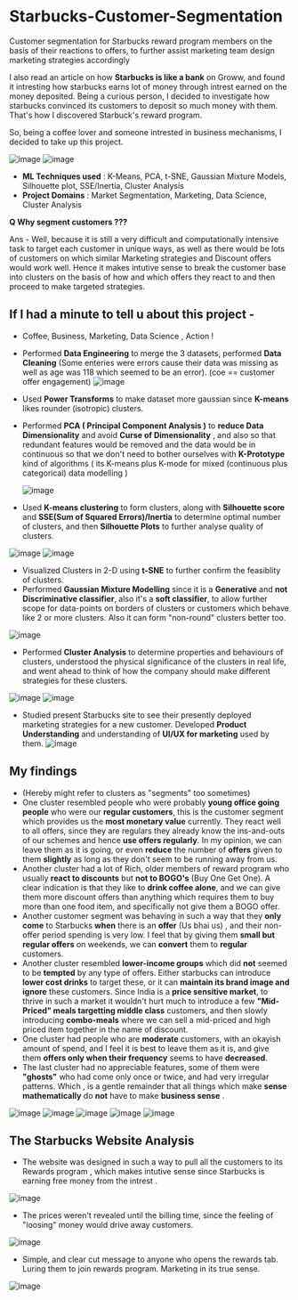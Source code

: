 # Starbucks-Customer-Segmentation
Customer segmentation for Starbucks reward program members on the basis of their reactions to offers, to further assist marketing team design marketing strategies accordingly 

I also read an article on how __Starbucks is like a bank__ on Groww, and found it intresting how starbucks earns lot of money through intrest earned on the money deposited. Being a curious person, I decided to investigate how starbucks convinced its customers to deposit so much money with them. That's how I discovered Starbuck's reward program. 

So, being a coffee lover and someone intrested in business mechanisms, I decided to take up this project.

![image](https://github.com/ayush-agarwal-0502/Starbucks-Customer-Segmentation/assets/86561124/db204c3c-5cdf-421c-a00c-ae3a7edb1287)
![image](https://github.com/ayush-agarwal-0502/Starbucks-Customer-Segmentation/assets/86561124/f259c730-3e60-49b1-96c4-4855bdcbb8d8)

* __ML Techniques used__ : K-Means, PCA, t-SNE, Gaussian Mixture Models, Silhouette plot, SSE/Inertia, Cluster Analysis
* __Project Domains__ : Market Segmentation, Marketing, Data Science, Cluster Analysis

__Q Why segment customers ???__

Ans - Well, because it is still a very difficult and computationally intensive task to target each customer in unique ways, as well as there would be lots of customers on which similar Marketing strategies and Discount offers would work well. Hence it makes intutive sense to break the customer base into clusters on the basis of how and which offers they react to and then proceed to make targeted strategies. 

## If I had a minute to tell u about this project - 

* Coffee, Business, Marketing, Data Science , Action !
* Performed __Data Engineering__ to merge the 3 datasets, performed __Data Cleaning__ (Some enteries were errors cause their data was missing as well as age was 118 which seemed to be an error).
  (coe == customer offer engagement) 
  ![image](https://github.com/ayush-agarwal-0502/Starbucks-Customer-Segmentation/assets/86561124/c0a1feb4-1d85-447b-baf9-54024092318d)
* Used __Power Transforms__ to make dataset more gaussian since __K-means__ likes rounder (isotropic) clusters. 
* Performed __PCA ( Principal Component Analysis )__ to __reduce Data Dimensionality__ and avoid __Curse of Dimensionality__ , and also so that redundant features would be removed and the data would be in continuous so that we don't need to bother ourselves with __K-Prototype__ kind of algorithms ( its K-means plus K-mode for mixed (continuous plus categorical) data modelling )

  ![image](https://github.com/ayush-agarwal-0502/Starbucks-Customer-Segmentation/assets/86561124/1a255f79-1cc9-4951-a4b7-80d41a1d8a93)
*  Used __K-means clustering__ to form clusters, along with __Silhouette score__ and __SSE(Sum of Squared Errors)/Inertia__ to determine optimal number of clusters, and then __Silhouette Plots__ to further analyse quality of clusters.

  ![image](https://github.com/ayush-agarwal-0502/Starbucks-Customer-Segmentation/assets/86561124/155c5309-a368-4d9d-b12b-5e11b42cc21c)
  ![image](https://github.com/ayush-agarwal-0502/Starbucks-Customer-Segmentation/assets/86561124/8d942e41-e5d4-4a51-baa5-d3b98c8eb68b)

* Visualized Clusters in 2-D using __t-SNE__ to further confirm the feasiblity of clusters.
* Performed __Gaussian Mixture Modelling__ since it is a __Generative__ and __not Discriminative classifier__, also it's a __soft classifier__, to allow further scope for data-points on borders of clusters or customers which behave like 2 or more clusters. Also it can form "non-round" clusters better too.

![image](https://github.com/ayush-agarwal-0502/Starbucks-Customer-Segmentation/assets/86561124/0ab1cd2a-f119-41d3-9087-843c254f21ba)
* Performed __Cluster Analysis__ to determine properties and behaviours of clusters, understood the physical significance of the clusters in real life, and went ahead to think of how the company should make different strategies for these clusters.

![image](https://github.com/ayush-agarwal-0502/Starbucks-Customer-Segmentation/assets/86561124/4c00ceb4-8854-4e78-a2d9-37ae7697cc90)
![image](https://github.com/ayush-agarwal-0502/Starbucks-Customer-Segmentation/assets/86561124/54e5b072-98b6-4ebb-ae5a-249c78387f0b)

* Studied present Starbucks site to see their presently deployed marketing strategies for a new customer. Developed __Product Understanding__ and understanding of __UI/UX for marketing__ used by them.
![image](https://github.com/ayush-agarwal-0502/Starbucks-Customer-Segmentation/assets/86561124/f9dc02b5-9f9f-4196-96e5-dfe57887d4b0)


## My findings 

* (Hereby might refer to clusters as "segments" too sometimes)
* One cluster resembled people who were probably __young office going people__ who were our __regular customers__, this is the customer segment which provides us the __most monetary value__ currently. They react well to all offers, since they are regulars they already know the ins-and-outs of our schemes and hence __use offers regularly__. In my opinion, we can leave them as it is going, or even __reduce__ the number of __offers__ given to them __slightly__ as long as they don't seem to be running away from us. 
* Another cluster had a lot of Rich, older members of reward program who usually __react to discounts__ but __not to BOGO's__ (Buy One Get One). A clear indication is that they like to __drink coffee alone__, and we can give them more discount offers than anything which requires them to buy more than one food item, and specifically not give them a BOGO offer.
* Another customer segment was behaving in such a way that they __only come__ to Starbucks __when__ there is an __offer__ (Us bhai us) , and their non-offer period spending is very low. I feel that by giving them __small but regular offers__ on weekends, we can __convert__ them to __regular__ customers.
* Another cluster resembled __lower-income groups__ which did __not__ seemed to be __tempted__ by any type of offers. Either starbucks can introduce __lower cost drinks__ to target these, or it can __maintain its brand image and ignore__ these customers. Since India is a __price sensitive market__, to thrive in such a market it wouldn't hurt much to introduce a few __"Mid-Priced" meals targetting middle class__ customers, and then slowly introducing __combo-meals__ where we can sell a mid-priced and high priced item together in the name of discount.
* One cluster had people who are __moderate__ customers, with an okayish amount of spend, and I feel it is best to leave them as it is, and give them __offers only when their frequency__ seems to have __decreased__.
* The last cluster had no appreciable features, some of them were __"ghosts"__ who had come only once or twice, and had very irregular patterns. Which , is a gentle remainder that all things which make __sense mathematically__ do __not__ have to make __business sense__ .

![image](https://github.com/ayush-agarwal-0502/Starbucks-Customer-Segmentation/assets/86561124/babab58e-3ec6-4c77-b3a0-4b10b0525ebc)
![image](https://github.com/ayush-agarwal-0502/Starbucks-Customer-Segmentation/assets/86561124/3da84529-d62f-4831-8778-3034a2e19528)
![image](https://github.com/ayush-agarwal-0502/Starbucks-Customer-Segmentation/assets/86561124/1003b44f-c780-4c21-8638-bfa86266fbc6)
![image](https://github.com/ayush-agarwal-0502/Starbucks-Customer-Segmentation/assets/86561124/ceb2eb5a-fbbc-4955-8559-ba2c7f91ae32)
![image](https://github.com/ayush-agarwal-0502/Starbucks-Customer-Segmentation/assets/86561124/541dd772-bcee-4206-83fc-9fd2b48fbc6b)


## The Starbucks Website Analysis

* The website was designed in such a way to pull all the customers to its Rewards program , which makes intutive sense since Starbucks is earning free money from the intrest .
  
![image](https://github.com/ayush-agarwal-0502/Starbucks-Customer-Segmentation/assets/86561124/d174a74b-e9aa-4673-bf1f-b69ef68093c9)

* The prices weren't revealed until the billing time, since the feeling of "loosing" money would drive away customers.

![image](https://github.com/ayush-agarwal-0502/Starbucks-Customer-Segmentation/assets/86561124/bd2f5ef0-8b55-4ec7-adcd-f06f9086b373)

* Simple, and clear cut message to anyone who opens the rewards tab. Luring them to join rewards program. Marketing in its true sense.

![image](https://github.com/ayush-agarwal-0502/Starbucks-Customer-Segmentation/assets/86561124/c56cbacf-6848-4f34-87a0-517aa40e802d)

